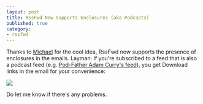 ```yaml
---
layout: post
title: RssFwd Now Supports Enclosures (aka Podcasts)
published: true
category:
- rssfwd
---
```

Thanks to [Michael](http://vlogdir.com/) for the cool idea, RssFwd now supports the presence of enclosures in the emails. Layman: If you're subscribed to a feed that is also a podcast feed (e.g. [Pod-Father Adam Curry's feed](http://www.rssfwd.com/rssfwd/preview?url=http%3A//www.curry.com/xml/rss.xml)), you get Download links in the email for your convenience:

[![](http://static.flickr.com/27/45179991_537fe80492_m.jpg)](http://www.flickr.com/photos/choonkeat/45179991/)  

  
Do let me know if there's any problems.   

  

